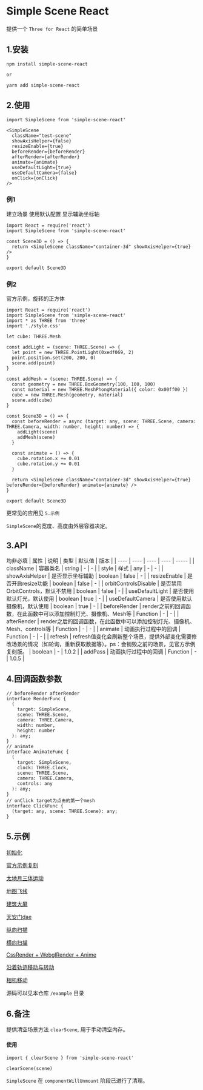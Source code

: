 # Simple Scene React
提供一个 `Three for React` 的简单场景

## 1.安装
`npm install simple-scene-react`

`or`

`yarn add simple-scene-react`

## 2.使用
`import SimpleScene from 'simple-scene-react'`
``` 
<SimpleScene
  className="test-scene"
  showAxisHelper={false}
  resizeEnable={true}
  beforeRender={beforeRender}
  afterRender={afterRender}
  animate={animate}
  useDefaultLight={true}
  useDefaultCamera={false}
  onClick={onClick}
/> 
```
### 例1

建立场景 使用默认配置 显示辅助坐标轴
```
import React = require('react')
import SimpleScene from 'simple-scene-react'

const Scene3D = () => {
  return <SimpleScene className="container-3d" showAxisHelper={true} />
}

export default Scene3D

```

### 例2

官方示例，旋转的正方体
```
import React = require('react')
import SimpleScene from 'simple-scene-react'
import * as THREE from 'three'
import './style.css'

let cube: THREE.Mesh

const addLight = (scene: THREE.Scene) => {
  let point = new THREE.PointLight(0xedf069, 2)
  point.position.set(200, 200, 0)
  scene.add(point)
}

const addMesh = (scene: THREE.Scene) => {
  const geometry = new THREE.BoxGeometry(100, 100, 100)
  const material = new THREE.MeshPhongMaterial({ color: 0x00ff00 })
  cube = new THREE.Mesh(geometry, material)
  scene.add(cube)
}

const Scene3D = () => {
  const beforeRender = async (target: any, scene: THREE.Scene, camera: THREE.Camera, width: number, height: number) => {
    addLight(scene)
    addMesh(scene)
  }

  const animate = () => {
    cube.rotation.x += 0.01
    cube.rotation.y += 0.01
  }

  return <SimpleScene className="container-3d" showAxisHelper={true} beforeRender={beforeRender} animate={animate} />
}

export default Scene3D
```

更常见的应用见 `5.示例`

`SimpleScene`的宽度、高度由外层容器决定。

## 3.API
均非必填
| 属性    | 说明  | 类型 | 默认值 | 版本 |
|  ----  | ----  | ---- | ---- | ----- |
| className  | 容器类名 | string | - | - |
| style  | 样式 | any | - | - |
| showAxisHelper  | 是否显示坐标辅助 | boolean | false | - |
| resizeEnable  | 是否开启resize功能 | boolean | false | - |
| orbitControlsDisable  | 是否禁用OrbitControls，默认不禁用 | boolean | false | - |
| useDefaultLight  | 是否使用默认灯光，默认使用 | boolean | true | - |
| useDefaultCamera  | 是否使用默认摄像机，默认使用 | boolean | true | - |
| beforeRender  | render之前的回调函数，在此函数中可以添加控制灯光、摄像机、Mesh等 | Function | - | - |
| afterRender  | render之后的回调函数，在此函数中可以添加控制灯光、摄像机、Mesh、controls等 | Function | - | - |
| animate  | 动画执行过程中的回调 | Function | - | - |
| refresh  | refresh值变化会刷新整个场景，提供外部变化需要修改场景的情况（如轮询，重新获取数据等）。ps：会销毁之前的场景，见官方示例复刻版。 | boolean | - | 1.0.2 |
| addPass  | 动画执行过程中的回调 | Function | - | 1.0.5 |

## 4.回调函数参数
```
// beforeRender afterRender
interface RenderFunc {
  (
    target: SimpleScene,
    scene: THREE.Scene,
    camera: THREE.Camera,
    width: number,
    height: number
  ): any;
}
// animate
interface AnimateFunc {
  (
    target: SimpleScene,
    clock: THREE.Clock,
    scene: THREE.Scene,
    camera: THREE.Camera,
    controls: any
  ): any;
}
// onClick target为点击的第一个mesh
interface ClickFunc {
  (target: any, scene: THREE.Scene): any;
}

```
## 5.示例
[初始化](https://silencetiger.github.io/simple-scene-react/#/step1)

[官方示例复刻](https://silencetiger.github.io/simple-scene-react/#/step2)

[太地月三体运动](https://silencetiger.github.io/simple-scene-react/#/stars)

[地图飞线](https://silencetiger.github.io/simple-scene-react/#/map)

[建筑大屏](https://silencetiger.github.io/simple-scene-react/#/building)

[天安门dae](https://silencetiger.github.io/simple-scene-react/#/tiananmen)

[纵向扫描](https://silencetiger.github.io/simple-scene-react/#/vertical-scan)

[横向扫描](https://silencetiger.github.io/simple-scene-react/#/horizontal-scan)

[CssRender + WebglRender + Anime](https://silencetiger.github.io/simple-scene-react/#/css-render)

[沿着轨迹移动与转动](https://silencetiger.github.io/simple-scene-react/#/travel)

[相机移动](https://silencetiger.github.io/simple-scene-react/#/camera-animation)


源码可以见本仓库 `/example` 目录
## 6.备注
提供清空场景方法 `clearScene`, 用于手动清空内存。
#### 使用
`import { clearScene } from 'simple-scene-react'`

`clearScene(scene)`

`SimpleScene` 在 `componentWillUnmount` 阶段已进行了清理。